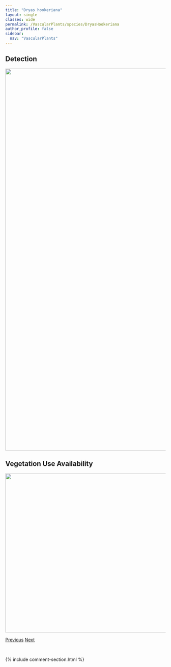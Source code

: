 ```yaml
---
title: "Dryas hookeriana"
layout: single
classes: wide
permalink: /VascularPlants/species/DryasHookeriana
author_profile: false
sidebar:
  nav: "VascularPlants"
---
```


<h2>Detection</h2>

<a href="https://drive.google.com/uc?export=view&id=190jFdOuwwDmUqi9ObmtFxosqS3VK8NDH">
<img src="https://drive.google.com/uc?export=view&id=190jFdOuwwDmUqi9ObmtFxosqS3VK8NDH" height = "1200" width = "800">
</a>


<h2>Vegetation Use Availability</h2>

<a href="https://drive.google.com/uc?export=view&id=1N1ysnkxGn-9-FxlrkxVTsZw6k7rjN2LZ">
<img src="https://drive.google.com/uc?export=view&id=1N1ysnkxGn-9-FxlrkxVTsZw6k7rjN2LZ" height = "500" width = "1000">
</a>


<a href="/DevelopmentWebsite/VascularPlants/species/DryasDrummondii" class="pagination--pager" title="Dryas drummondii">Previous</a> <a href="/DevelopmentWebsite/VascularPlants/species/DryasIntegrifolia" class="pagination--pager" title="Dryas integrifolia">Next</a>

<p>&nbsp;</p>

{% include comment-section.html %}
